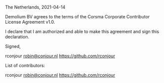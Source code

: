 The Netherlands, 2021-04-14

Demolium BV agrees to the terms of the Corsma Corporate Contributor License
Agreement v1.0.

I declare that I am authorized and able to make this agreement and sign this
declaration.

Signed,

rconjour robin@conjour.nl https://github.com/rconjour

List of contributors:

rconjour robin@conjour.nl https://github.com/rconjour